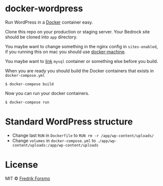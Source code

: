# docker-wordpress

Run WordPress in a [Docker](http://docker.com) container easy.

Clone this repo on your production or staging server.
Your Bedrock site should be cloned into `app` directory.

You maybe want to change something in the nginx config in `sites-enabled`, if you running this on mac you should use [docker-machine](https://docs.docker.com/machine/).

You maybe want to [link](https://docs.docker.com/compose/yml/#links) `mysql` container or something else before you build.

When you are ready you should build the Docker containers that exists in `docker-compose.yml`

```
$ docker-compose build
```

Now you can run your docker containers.

```
$ docker-compose run
```

# Standard WordPress structure

* Change last `RUN` in `Dockerfile` to `RUN rm -r /app/wp-content/uploads/`
* Change `volumes` in `docker-compose.yml` to `./app/wp-content/uploads:/app/wp-content/uploads`

# License

MIT © [Fredrik Forsmo](https://github.com/frozzare)
